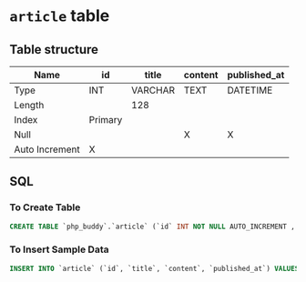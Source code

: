 # `article` table

## Table structure
| Name           | id      | title   | content | published_at |
|----------------|---------|---------|---------|--------------|
| Type           | INT     | VARCHAR | TEXT    | DATETIME     |
| Length         |         | 128     |         |              |
| Index          | Primary |         |         |              |
| Null           |         |         |    X    |       X      |
| Auto Increment | X       |         |         |              |

## SQL

### To Create Table

```SQL
CREATE TABLE `php_buddy`.`article` (`id` INT NOT NULL AUTO_INCREMENT , `title` VARCHAR(128) NOT NULL , `content` TEXT NOT NULL , `published_at` DATETIME NULL , PRIMARY KEY (`id`)) ENGINE = InnoDB;
```

### To Insert Sample Data

```SQL
INSERT INTO `article` (`id`, `title`, `content`, `published_at`) VALUES (NULL, 'Hello World', 'Welcome to our first article, which is a perfect article if you want to read something really useful and meaningful in life.', '2024-01-05 23:16:09');
```